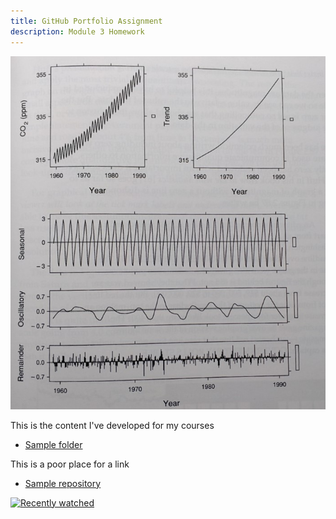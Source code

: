 ```yaml
---
title: GitHub Portfolio Assignment
description: Module 3 Homework
---
```


![My Picture](/pics/ClevelandTimeSeriesDecomposition.jpg)

This is the content I've developed for my courses

- [Sample folder](timeseries/index.md)

This is a poor place for a link

- [Sample repository](https://github.com/LukeTrieber/BAUD-5112-Luke-Trieber)

[![Recently watched](https://img.youtube.com/vi/RFng6POLKDU/0.jpg)](https://www.youtube.com/watch?v=RFng6POLKDU)
